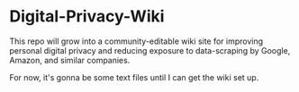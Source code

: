 # Digital-Privacy-Wiki
This repo will grow into a community-editable wiki site for improving personal digital privacy and reducing exposure to data-scraping by Google, Amazon, and similar companies.

For now, it's gonna be some text files until I can get the wiki set up.
